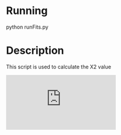 Running
=======
python runFits.py


Description
===========
This script is used to calculate the X2 value 

![equation](http://www.sciweavers.org/tex2img.php?eq=%5Cchi%5E%7B2%7D%3D%5Csum_%7Bi%3D1%7D%5E%7BN%7D%20%5Cfrac%7B%5Cleft%28n%5E%7BData%7D_%7Bi%7D-n%5E%7BTemplate%7D_%7Bi%7D%5Cright%29%5E%7B2%7D%7D%7B%28%5Csigma%5E%7BData%7D_%7Bn_%7Bi%7D%7D%29%5E%7B2%7D%2B%28%5Csigma%5E%7BTemplate%7D_%7Bn_%7Bi%7D%7D%29%5E%7B2%7D%7D%20%2C&bc=White&fc=Black&im=jpg&fs=12&ff=arev&edit=0)
